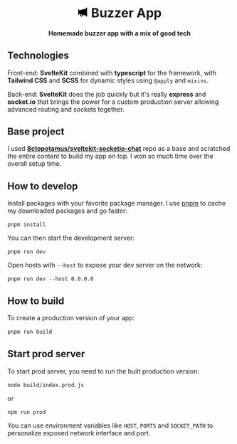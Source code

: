 <h1 align="center">
  <img src="static/icon.png" /> Buzzer App
</h1>

<h4 align="center">Homemade buzzer app with a mix of good tech</h4>

## Technologies

Front-end: **SvelteKit** combined with **typescript** for the framework, with **Tailwind CSS** and **SCSS** for dynamic styles using `@apply` and `mixins`.

Back-end: **SvelteKit** does the job quickly but it's really **express** and **socket.io** that brings the power for a custom production server allowing advanced routing and sockets together.

## Base project

I used **[8ctopotamus/sveltekit-socketio-chat](https://github.com/8ctopotamus/sveltekit-socketio-chat)** repo as a base and scratched the entire content to build my app on top. I won so much time over the overall setup time.

## How to develop

Install packages with your favorite package manager. I use [pnpm](https://pnpm.io/) to cache my downloaded packages and go faster:

```
pnpm install
```

You can then start the development server:

```
pnpm run dev
```

Open hosts with `--host` to expose your dev server on the network:

```
pnpm run dev --host 0.0.0.0
```

## How to build

To create a production version of your app:

```bash
pnpm run build
```

## Start prod server

To start prod server, you need to run the built production version:

```
node build/index.prod.js
```
or
```
npm run prod
```

 You can use environment variables like `HOST`, `PORTS` and `SOCKET_PATH` to personalize exposed network interface and port.